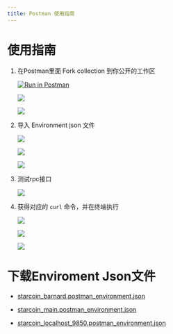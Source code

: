 ```yaml
---
title: Postman 使用指南
---
```


# 使用指南

1. 在Postman里面 Fork collection 到你公开的工作区

    [![Run in Postman](https://run.pstmn.io/button.svg)](https://god.gw.postman.com/run-collection/13565741-60ce2c25-25bc-44ff-be4e-a080910cd108?action=collection%2Ffork&collection-url=entityId%3D13565741-60ce2c25-25bc-44ff-be4e-a080910cd108%26entityType%3Dcollection%26workspaceId%3D921ce6e5-b414-4d15-89d9-0820c7c3d25a#?env%5Bstarcoin_main%5D=W3sia2V5IjoidXJsIiwidmFsdWUiOiJodHRwczovL21haW4tc2VlZC5zdGFyY29pbi5vcmciLCJlbmFibGVkIjp0cnVlfSx7ImtleSI6ImNoYWluX2lkIiwidmFsdWUiOiIxIiwiZW5hYmxlZCI6dHJ1ZX1d)

    ![](/images/postman_1.jpg)

    ![](/images/postman_2.jpg)

2. 导入 Environment json 文件

    ![](/images/postman_3.jpg)

    ![](/images/postman_4.jpg)

    ![](/images/postman_5.jpg)
    
3. 测试rpc接口

    ![](/images/postman_6.jpg)

4. 获得对应的 `curl` 命令，并在终端执行

    ![](/images/postman_7.jpg)

    ![](/images/postman_8.jpg)

    ![](/images/postman_9.jpg)

# 下载Enviroment Json文件 

* [starcoin_barnard.postman_environment.json](/rpc/postman/starcoin_barnard.postman_environment.json)

* [starcoin_main.postman_environment.json](/rpc/postman/starcoin_main.postman_environment.json)

* [starcoin_localhost_9850.postman_environment.json](/rpc/postman/starcoin_localhost_9850.postman_environment.json)
